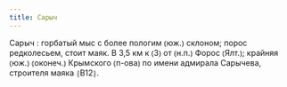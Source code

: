 ```yaml
---
title: Сарыч
---
```


Сарыч
: горбатый мыс с более пологим ⦅юж.⦆ склоном; порос редколесьем, стоит маяк. В 3,5 км к ⦅З⦆ от ⦅н.п.⦆ Форос ⦅Ялт.⦆; крайняя ⦅юж.⦆ ⦅оконеч.⦆ Крымского ⦅п-ова⦆ по имени адмирала Сарычева, строителя маяка ⦃В12⦄.
